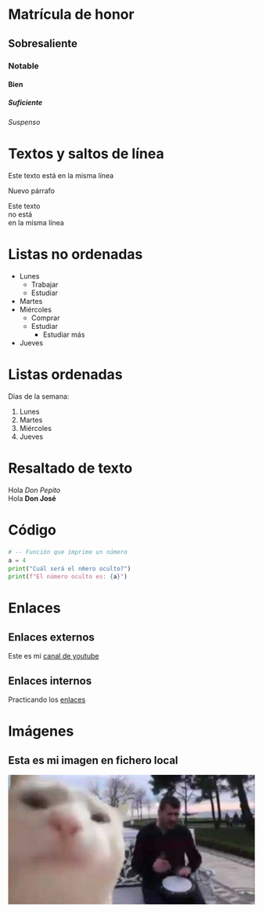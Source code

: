 # Matrícula de honor
## Sobresaliente
### Notable
#### Bien
##### Suficiente
###### Suspenso

# Textos y saltos de línea

Este texto
está en 
la misma línea

Nuevo párrafo  

Este texto  
no está  
en la misma línea

# Listas no ordenadas

* Lunes
    * Trabajar
    * Estudiar
* Martes
* Miércoles
  * Comprar
  * Estudiar
    * Estudiar más
*  Jueves

# Listas ordenadas

Días de la semana:

1. Lunes
2. Martes
3. Miércoles
4. Jueves

# Resaltado de texto

Hola *Don Pepito*   
Hola **Don José**

# Código

```python
# -- Función que imprime un número
a = 4
print("Cuál será el nḿero oculto?")
print(f"El número oculto es: {a}")
```

# Enlaces 

## Enlaces externos

Este es mi [canal de youtube](https://www.youtube.com/channel/UCLuhN7xFNDnYfAtoUunxCcg)

## Enlaces internos

Practicando los [enlaces](#Enlaces) 

# Imágenes

## Esta es mi imagen en fichero local

![](Ejercicio2-img2.jpg)

